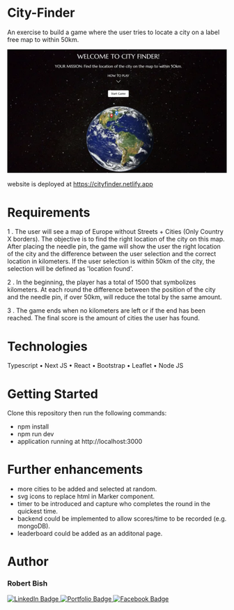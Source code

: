 # City-Finder
An exercise to build a game where the user tries to locate a city on a label free map to within 50km.

<img src='./city-finder.png' width='800'/>

website is deployed at https://cityfinder.netlify.app

# Requirements
1 . The user will see a map of Europe without Streets + Cities (Only Country X borders). The
objective is to find the right location of the city on this map. After placing the needle pin,
the game will show the user the right location of the city and the difference between the user selection and the correct location in kilometers. If the user selection is within 50km of the city, the selection will be defined as 'location found'.

2 . In the beginning, the player has a total of 1500 that symbolizes kilometers. At each round the difference between the position of the city and the needle pin, if over 50km, will reduce the total by the same amount.

3 . The game ends when no kilometers are left or if the end has been reached. The final score is the amount of cities the user has found.

# Technologies
Typescript •
Next JS •
React • 
Bootstrap • 
Leaflet • 
Node JS

# Getting Started
Clone this repository then run the following commands: 
  - npm install
  - npm run dev
  - application running at http://localhost:3000

# Further enhancements
 - more cities to be added and selected at random.
 - svg icons to replace html in Marker component.
 - timer to be introduced and capture who completes the round in the quickest time.
 - backend could be implemented to allow scores/time to be recorded (e.g. mongoDB).
 - leaderboard could be added as an additonal page.

# Author
<h3>Robert Bish</h3>

<a href='https://www.linkedin.com/in/robert-bish-1a6a8637'>
  <img src='https://img.shields.io/badge/LinkedIn-blue?style=for-the-badge&logo=linkedin&logoColor=white' alt='LinkedIn Badge'/>
</a>
<a href='https://robertbishwebdeveloper.com'>
  <img src='https://img.shields.io/badge/Portfolio-darkgreen?style=for-the-badge&logo=portfolio&logoColor=white' alt='Portfolio Badge'/>
</a>
<a href='https://www.facebook.com/robert.bish.9'>
  <img src='https://img.shields.io/badge/Facebook-darkblue?style=for-the-badge&logo=facebook&logoColor=white' alt='Facebook Badge'/>
</a>
